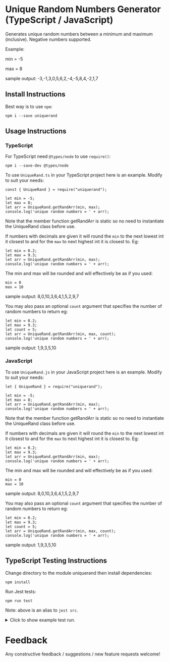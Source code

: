 # Unique Random Numbers Generator (TypeScript / JavaScript)

Generates unique random numbers between a minimum and maximum (inclusive). Negative numbers supported.

Example:

min = -5

max = 8

sample output: -3,-1,3,0,5,6,2,-4,-5,8,4,-2,1,7

## Install Instructions

Best way is to use `npm`:

```
npm i --save uniquerand
```

## Usage Instructions

### TypeScript

For TypeScript need `@types/node` to use `require()`:

```
npm i --save-dev @types/node
```

To use `UniqueRand.ts` in your TypeScript project here is an example. Modify to suit your needs:

```
const { UniqueRand } = require("uniquerand");

let min = -5;
let max = 8;
let arr = UniqueRand.getRandArr(min, max);
console.log('unique random numbers = ' + arr);
```

Note that the member function getRandArr is static so no need to instantiate the UniqueRand class before use.

If numbers with decimals are given it will round the `min` to the next lowest int it closest to and for the `max` to next highest int it is closest to. Eg:

```
let min = 0.2; 
let max = 9.3;
let arr = UniqueRand.getRandArr(min, max);
console.log('unique random numbers = ' + arr);
```

The min and max will be rounded and will effectively be as if you used:

```
min = 0
max = 10
```

sample output: 8,0,10,3,6,4,1,5,2,9,7

You may also pass an optional `count` argument that specifies the number of random numbers to return eg:

```
let min = 0.2; 
let max = 9.3;
let count = 5;
let arr = UniqueRand.getRandArr(min, max, count);
console.log('unique random numbers = ' + arr);
```
sample output: 1,9,3,5,10

### JavaScript

To use `UniqueRand.js` in your JavaScript project here is an example. Modify to suit your needs:

```
let { UniqueRand } = require("uniquerand");

let min = -5;
let max = 8;
let arr = UniqueRand.getRandArr(min, max);
console.log('unique random numbers = ' + arr);
```
Note that the member function getRandArr is static so no need to instantiate the UniqueRand class before use.

If numbers with decimals are given it will round the `min` to the next lowest int it closest to and for the `max` to next highest int it is closest to. Eg:

```
let min = 0.2; 
let max = 9.3;
let arr = UniqueRand.getRandArr(min, max);
console.log('unique random numbers = ' + arr);
```

The min and max will be rounded and will effectively be as if you used:

```
min = 0
max = 10
```

sample output: 8,0,10,3,6,4,1,5,2,9,7

You may also pass an optional `count` argument that specifies the number of random numbers to return eg:

```
let min = 0.2; 
let max = 9.3;
let count = 5;
let arr = UniqueRand.getRandArr(min, max, count);
console.log('unique random numbers = ' + arr);
```
sample output: 1,9,3,5,10

## TypeScript Testing Instructions

Change directory to the module uniquerand then install dependencies:

```
npm install
```

Run Jest tests:

```
npm run test
```

Note: above is an alias to `jest src`.

<details>
  <summary>Click to show example test run.</summary>

```
 PASS  src/uniqueRand.test.ts
  ✓ all (59 ms)

  console.log
    runSingleTest(1, 1) = [1] ... Passed

      at runSingleTest (src/uniqueRand.test.ts:60:13)

  console.log
    runSingleTest(1, 2) = [1,2] ... Passed

      at runSingleTest (src/uniqueRand.test.ts:60:13)

  console.log
    runSingleTest(1, 3) = [3,1,2] ... Passed

      at runSingleTest (src/uniqueRand.test.ts:60:13)

  console.log
    runSingleTest(0, 10) = [6,1,9,0,8,10,2,4,7,5,3] ... Passed

      at runSingleTest (src/uniqueRand.test.ts:60:13)

  console.log
    runSingleTest(0.2, 9.3) = [4,1,3,0,7,9,8,2,10,6,5] ... Passed

      at runSingleTest (src/uniqueRand.test.ts:60:13)

  console.log
    runSingleTest(-0.2, 9.3) = [3,-1,1,10,7,9,5,6,8,4,2,0] ... Passed

      at runSingleTest (src/uniqueRand.test.ts:60:13)

  console.log
    runSingleTest(-20.2, -9.3) = [-10,-14,-13,-19,-16,-11,-12,-9,-20,-17,-21,-18,-15] ... Passed

      at runSingleTest (src/uniqueRand.test.ts:60:13)

  console.log
    runSingleTest(-5, 8) = [-5,6,5,3,7,-4,-1,-2,0,4,2,1,8,-3] ... Passed

      at runSingleTest (src/uniqueRand.test.ts:60:13)

  console.log
    runSingleTest(1, 15) = [15,13,1,9,3,5,4,8,11,2,6,12,14,7,10] ... Passed

      at runSingleTest (src/uniqueRand.test.ts:60:13)

  console.log
    runSingleTest(5, 95) = [49,55,31,37,16,48,47,22,95,36,12,8,50,39,84,79,45,69,94,60,71,14,17,33,40,27,44,67,21,52,43,85,92,9,6,76,20,23,77,82,53,87,24,41,42,62,18,65,28,26,30,29,80,90,89,68,35,51,46,19,78,11,25,34,56,81,61,15,38,64,54,63,5,70,32,57,73,83,66,75,7,86,59,13,93,58,74,88,10,91,72] ... Passed

      at runSingleTest (src/uniqueRand.test.ts:60:13)

  console.log
    runSingleTest(0, 10, 5) = [0,4,8,3,5] ... Passed

      at runSingleTest (src/uniqueRand.test.ts:58:13)

  console.log
    runSingleTest(0.2, 9.3, 5) = [5,2,0,10,3] ... Passed

      at runSingleTest (src/uniqueRand.test.ts:58:13)

  console.log
    runSingleTest(-0.2, 9.3, 5) = [9,8,5,1,-1] ... Passed

      at runSingleTest (src/uniqueRand.test.ts:58:13)

  console.log
    runSingleTest(-20.2, -9.3, 5) = [-20,-10,-19,-13,-17] ... Passed

      at runSingleTest (src/uniqueRand.test.ts:58:13)

  console.log
    runSingleTest(-5, 8, 5) = [-2,4,5,0,6] ... Passed

      at runSingleTest (src/uniqueRand.test.ts:58:13)

  console.log
    runSingleTest(1, 15, 6) = [7,3,8,11,2,6] ... Passed

      at runSingleTest (src/uniqueRand.test.ts:58:13)

  console.log
    runSingleTest(5, 95, 8) = [52,20,29,35,90,45,83,78] ... Passed

      at runSingleTest (src/uniqueRand.test.ts:58:13)
```
</details>
 
# Feedback

Any constructive feedback / suggestions / new feature requests welcome!
